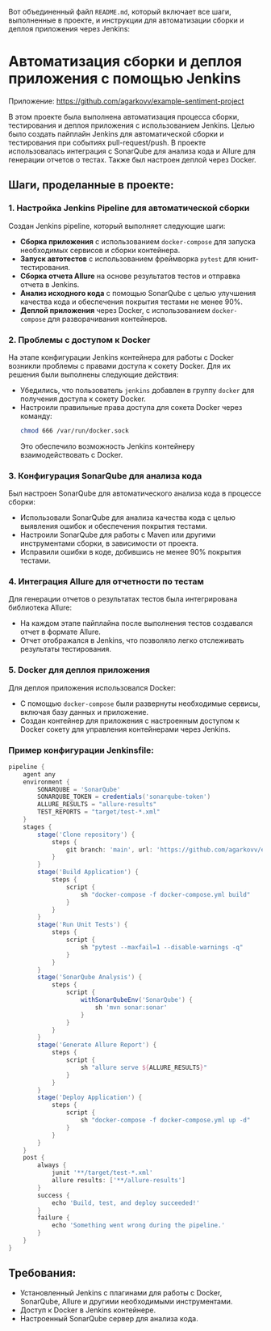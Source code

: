 Вот объединенный файл `README.md`, который включает все шаги, выполненные в проекте, и инструкции для автоматизации сборки и деплоя приложения через Jenkins:


# Автоматизация сборки и деплоя приложения с помощью Jenkins

Приложение: https://github.com/agarkovv/example-sentiment-project

В этом проекте была выполнена автоматизация процесса сборки, тестирования и деплоя приложения с использованием Jenkins. Целью было создать пайплайн Jenkins для автоматической сборки и тестирования при событиях pull-request/push. В проекте использовалась интеграция с SonarQube для анализа кода и Allure для генерации отчетов о тестах. Также был настроен деплой через Docker.

## Шаги, проделанные в проекте:

### 1. Настройка Jenkins Pipeline для автоматической сборки
Создан Jenkins pipeline, который выполняет следующие шаги:
- **Сборка приложения** с использованием `docker-compose` для запуска необходимых сервисов и сборки контейнера.
- **Запуск автотестов** с использованием фреймворка `pytest` для юнит-тестирования.
- **Сборка отчета Allure** на основе результатов тестов и отправка отчета в Jenkins.
- **Анализ исходного кода** с помощью SonarQube с целью улучшения качества кода и обеспечения покрытия тестами не менее 90%.
- **Деплой приложения** через Docker, с использованием `docker-compose` для разворачивания контейнеров.

### 2. Проблемы с доступом к Docker
На этапе конфигурации Jenkins контейнера для работы с Docker возникли проблемы с правами доступа к сокету Docker. Для их решения были выполнены следующие действия:
- Убедились, что пользователь `jenkins` добавлен в группу `docker` для получения доступа к сокету Docker.
- Настроили правильные права доступа для сокета Docker через команду:
  ```bash
  chmod 666 /var/run/docker.sock
  ```
  Это обеспечило возможность Jenkins контейнеру взаимодействовать с Docker.

### 3. Конфигурация SonarQube для анализа кода
Был настроен SonarQube для автоматического анализа кода в процессе сборки:
- Использовали SonarQube для анализа качества кода с целью выявления ошибок и обеспечения покрытия тестами.
- Настроили SonarQube для работы с Maven или другими инструментами сборки, в зависимости от проекта.
- Исправили ошибки в коде, добившись не менее 90% покрытия тестами.

### 4. Интеграция Allure для отчетности по тестам
Для генерации отчетов о результатах тестов была интегрирована библиотека Allure:
- На каждом этапе пайплайна после выполнения тестов создавался отчет в формате Allure.
- Отчет отображался в Jenkins, что позволяло легко отслеживать результаты тестирования.

### 5. Docker для деплоя приложения
Для деплоя приложения использовался Docker:
- С помощью `docker-compose` были развернуты необходимые сервисы, включая базу данных и приложение.
- Создан контейнер для приложения с настроенным доступом к Docker сокету для управления контейнерами через Jenkins.

### Пример конфигурации Jenkinsfile:

```groovy
pipeline {
    agent any
    environment {
        SONARQUBE = 'SonarQube'
        SONARQUBE_TOKEN = credentials('sonarqube-token')
        ALLURE_RESULTS = "allure-results"
        TEST_REPORTS = "target/test-*.xml"
    }
    stages {
        stage('Clone repository') {
            steps {
                git branch: 'main', url: 'https://github.com/agarkovv/example-sentiment-project'
            }
        }
        stage('Build Application') {
            steps {
                script {
                    sh "docker-compose -f docker-compose.yml build"
                }
            }
        }
        stage('Run Unit Tests') {
            steps {
                script {
                    sh "pytest --maxfail=1 --disable-warnings -q"
                }
            }
        }
        stage('SonarQube Analysis') {
            steps {
                script {
                    withSonarQubeEnv('SonarQube') {
                        sh 'mvn sonar:sonar'
                    }
                }
            }
        }
        stage('Generate Allure Report') {
            steps {
                script {
                    sh "allure serve ${ALLURE_RESULTS}"
                }
            }
        }
        stage('Deploy Application') {
            steps {
                script {
                    sh "docker-compose -f docker-compose.yml up -d"
                }
            }
        }
    }
    post {
        always {
            junit '**/target/test-*.xml'
            allure results: ['**/allure-results']
        }
        success {
            echo 'Build, test, and deploy succeeded!'
        }
        failure {
            echo 'Something went wrong during the pipeline.'
        }
    }
}
```

## Требования:
- Установленный Jenkins с плагинами для работы с Docker, SonarQube, Allure и другими необходимыми инструментами.
- Доступ к Docker в Jenkins контейнере.
- Настроенный SonarQube сервер для анализа кода.
